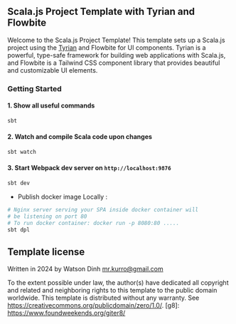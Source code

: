 ## Scala.js Project Template with Tyrian and Flowbite

Welcome to the Scala.js Project Template! This template sets up a Scala.js project
using the [Tyrian](https://tyrian.indigoengine.io/) and Flowbite for UI components.
Tyrian is a powerful, type-safe framework for building web applications
with Scala.js, and Flowbite is a Tailwind CSS component library that provides
beautiful and customizable UI elements.

### Getting Started

#### 1. Show all useful commands

```bash
sbt
```

#### 2. Watch and compile Scala code upon changes

```bash
sbt watch
```

#### 3. Start Webpack dev server on `http://localhost:9876`

```bash
sbt dev
```

- Publish docker image Locally :

```bash
# Nginx server serving your SPA inside docker container will
# be listening on port 80
# To run docker container: docker run -p 8080:80 .....
sbt dpl
```

## Template license

Written in 2024 by Watson Dinh <mr.kurro@gmail.com>

To the extent possible under law, the author(s) have dedicated
all copyright and related and neighboring rights to this template
to the public domain worldwide. This template is distributed without
any warranty. See <https://creativecommons.org/publicdomain/zero/1.0/>.
[g8]: <https://www.foundweekends.org/giter8/>
